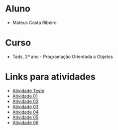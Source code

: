 # Aluno
- Mateus Costa Ribeiro

#  Curso
- Tads, 2º ano - Programação Orientada a Objetos

# Links para atividades
- [Atividade Teste](https://github.com/M-C-Ribeiro/Aula-Java-POO/blob/main/Atividade%20Teste/notebook/AtvTeste.ipynb)
- [Atividade 01](https://github.com/M-C-Ribeiro/Aula-Java-POO/blob/main/Atividades/Atv01/notebook/Atv01.ipynb)
- [Atividade 02](https://github.com/M-C-Ribeiro/Aula-Java-POO/blob/main/Atividades/Atv02/notebook/Atv02.ipynb)
- [Atividade 03]()
- [Atividade 04]()
- [Atividade 05]()
- [Atividade 06]()
